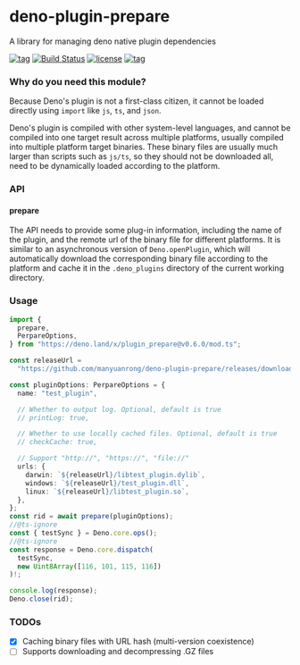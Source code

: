 # deno-plugin-prepare

A library for managing deno native plugin dependencies

[![tag](https://img.shields.io/github/tag/manyuanrong/deno-plugin-prepare.svg)](https://github.com/manyuanrong/deno-plugin-prepare)
[![Build Status](https://github.com/manyuanrong/deno-plugin-prepare/workflows/ci/badge.svg?branch=master)](https://github.com/manyuanrong/deno-plugin-prepare/actions)
[![license](https://img.shields.io/github/license/manyuanrong/deno-plugin-prepare.svg)](https://github.com/manyuanrong/deno-plugin-prepare)
[![tag](https://img.shields.io/badge/deno-v1.0.0-green.svg)](https://github.com/denoland/deno)

### Why do you need this module?

Because Deno's plugin is not a first-class citizen, it cannot be loaded directly using `import` like `js`, `ts`, and `json`.

Deno's plugin is compiled with other system-level languages, and cannot be compiled into one target result across multiple platforms, usually compiled into multiple platform target binaries. These binary files are usually much larger than scripts such as `js/ts`, so they should not be downloaded all, need to be dynamically loaded according to the platform.

### API

#### prepare

The API needs to provide some plug-in information, including the name of the plugin, and the remote url of the binary file for different platforms. It is similar to an asynchronous version of `Deno.openPlugin`, which will automatically download the corresponding binary file according to the platform and cache it in the `.deno_plugins` directory of the current working directory.

### Usage

```ts
import {
  prepare,
  PerpareOptions,
} from "https://deno.land/x/plugin_prepare@v0.6.0/mod.ts";

const releaseUrl =
  "https://github.com/manyuanrong/deno-plugin-prepare/releases/download/plugin_bins";

const pluginOptions: PerpareOptions = {
  name: "test_plugin",

  // Whether to output log. Optional, default is true
  // printLog: true,

  // Whether to use locally cached files. Optional, default is true
  // checkCache: true,

  // Support "http://", "https://", "file://"
  urls: {
    darwin: `${releaseUrl}/libtest_plugin.dylib`,
    windows: `${releaseUrl}/test_plugin.dll`,
    linux: `${releaseUrl}/libtest_plugin.so`,
  },
};
const rid = await prepare(pluginOptions);
//@ts-ignore
const { testSync } = Deno.core.ops();
//@ts-ignore
const response = Deno.core.dispatch(
  testSync,
  new Uint8Array([116, 101, 115, 116])
)!;

console.log(response);
Deno.close(rid);
```

### TODOs

- [x] Caching binary files with URL hash (multi-version coexistence)
- [ ] Supports downloading and decompressing .GZ files
